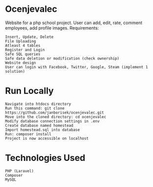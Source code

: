 # Ocenjevalec

Website for a php school project. User can add, edit, rate, comment employees, add profile images.
Requirements:

    Insert, Update, Delete
    File Uploading
    Atleast 4 tables
    Register and Login
    Safe SQL queries
    Safe data deletion or modification (check ownership)
    Website design
    User can login with Facebook, Twitter, Google, Steam (implement 1 solution)

# Run Locally

    Navigate into htdocs directory
    Run this command: git clone https://github.com/janborisek/ocenjevalec.git
    Move into the cloned directory: cd ocenjevalec
    Modify database connection settings in .env
    Create database named homestead
    Import homestead.sql into database
    Run: composer install
    Project is now accessible on localhost

# Technologies Used

    PHP (Laravel)
    Composer
    MySQL
